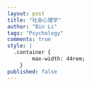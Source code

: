 ```yaml
---
layout: post
title: "社会心理学"
author: "Bin Li"
tags: "Psychology"
comments: true
style: |
  .container {
        max-width: 44rem;
    } 
published: false
---
```



